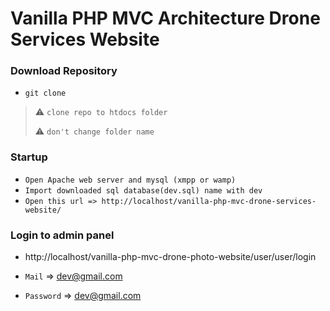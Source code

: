 # Vanilla PHP MVC Architecture Drone Services Website





### Download Repository

- `git clone `
> :warning: `clone repo to htdocs folder`
>
> :warning: `don't change folder name`



### Startup

- `Open Apache web server and mysql (xmpp or wamp)`
- `Import downloaded sql database(dev.sql) name with dev `
- `Open this url => http://localhost/vanilla-php-mvc-drone-services-website/`




### Login to admin panel 

- http://localhost/vanilla-php-mvc-drone-photo-website/user/user/login

- `Mail` => dev@gmail.com

- `Password` => dev@gmail.com


